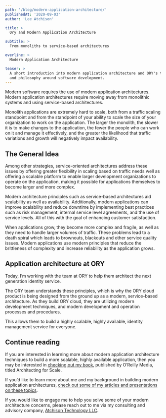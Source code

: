 ```yaml
---
path: '/blog/modern-application-architecture/'
publishedAt: '2020-09-03'
author: 'Lee Atchison'

title: >
  Ory and Modern Application Architecture

subtitle: >
  From monoliths to service-based architectures

overline: >
  Modern Application Architecture

teaser: >
  A short introduction into modern application architecture and ORY's thinking
  and philosophy around software development.
---
```


Modern software requires the use of modern application architectures. Modern
application architectures require moving away from monolithic systems and using
service-based architectures.

Monolith applications are extremely hard to scale, both from a traffic scaling
standpoint and from the standpoint of your ability to scale the size of your
organization to work on the application. The larger the monolith, the slower it
is to make changes to the application, the fewer the people who can work on it
and manage it effectively, and the greater the likelihood that traffic
variations and growth will negatively impact availability.

## The General Idea

Among other strategies, service-oriented architectures address these issues by
offering greater flexibility in scaling based on traffic needs well as offering
a scalable platform to enable larger development organizations to operate on the
application, making it possible for applications themselves to become larger and
more complex.

Modern architecture principles such as service-based architectures aid
scalability as well as availability. Additionally, modern applications can
improve scalability and reduce downtime by implementing best practices such as
risk management, internal service level agreements, and the use of service
levels. All of this with the goal of enhancing customer satisfaction.

When applications grow, they become more complex and fragile, as well as they
need to handle larger volumes of traffic. These problems lead to a death spiral
which leads to brownouts, blackouts and other service quality issues. Modern
applications use modern principles that reduce the brittleness of complexity and
increase reliability as the application grows.

## Application architecture at ORY

Today, I’m working with the team at ORY to help them architect the next
generation identity service.

The ORY team understands these principles, which is why the ORY cloud product is
being designed from the ground up as a modern, service-based architecture. As
they build ORY cloud, they are utilizing modern development techniques, and
modern development and operation processes and procedures.

This allows them to build a highly scalable, highly available, identity
management service for everyone.

## Continue reading

If you are interested in learning more about modern application architecture
techniques to build a more scalable, highly available application, then you may
be interested in
[checking out my book](https://leeatchison.com/architectingforscale/?utm_source=ory&utm_medium=blog&utm_campaign=202008 'Architecting for Scale'),
published by O’Reilly Media, titled Architecting for Scale.

If you’d like to learn more about me and my background in building modern
application architectures,
[check out some of my articles and presentations on these topics](https://leeatchison.com/?utm_source=ory&utm_medium=blog&utm_campaign=202008).

If you would like to engage me to help you solve some of your modern
architecture concerns, please reach out to me via my consulting and advisory
company,
[Atchison Technology LLC](https://atchisontechnology.com/?utm_source=ory&utm_medium=blog&utm_campaign=202008).
